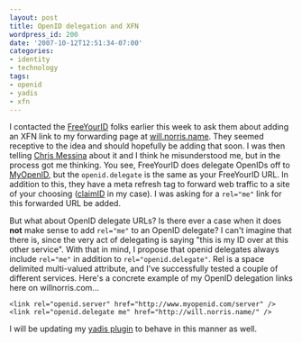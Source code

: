 ```yaml
---
layout: post
title: OpenID delegation and XFN
wordpress_id: 200
date: '2007-10-12T12:51:34-07:00'
categories:
- identity
- technology
tags:
- openid
- yadis
- xfn
---
```

I contacted the [FreeYourID][] folks earlier this week to ask them about adding an XFN link to my forwarding page at [will.norris.name][].  They seemed receptive to the idea and should hopefully be adding that soon.  I was then telling [Chris Messina][] about it and I think he misunderstood me, but in the process got me thinking.  You see, FreeYourID does delegate OpenIDs off to [MyOpenID][], but the `openid.delegate` is the same as your FreeYourID URL.  In addition to this, they have a meta refresh tag to forward web traffic to a site of your choosing ([claimID][] in my case).  I was asking for a `rel="me"` link for this forwarded URL be added.

But what about OpenID delegate URLs?  Is there ever a case when it does **not** make sense to add `rel="me"` to an OpenID delegate?  I can't imagine that there is, since the very act of delegating is saying "this is my ID over at this other service".  With that in mind, I propose that openid delegates always include `rel="me"` in addition to `rel="openid.delegate"`.  Rel is a space delimited multi-valued attribute, and I've successfully tested a couple of different services.  Here's a concrete example of my OpenID delegation links here on willnorris.com...

    <link rel="openid.server" href="http://www.myopenid.com/server" />
    <link rel="openid.delegate me" href="http://will.norris.name/" /> 

I will be updating my [yadis plugin][] to behave in this manner as well.

[FreeYourID]: http://freeyourid.com/
[will.norris.name]: http://will.norris.name/
[Chris Messina]: http://factoryjoe.com/blog/
[MyOpenID]: http://myopenid.com/
[claimID]: http://claimid.com/willnorris
[yadis plugin]: http://willnorris.com/projects/wp-yadis/
